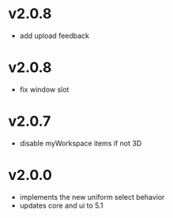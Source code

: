 # v2.0.8

- add upload feedback

# v2.0.8

- fix window slot

# v2.0.7

- disable myWorkspace items if not 3D

# v2.0.0

- implements the new uniform select behavior
- updates core and ui to 5.1
